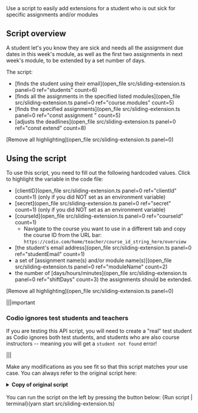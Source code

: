 ##

Use a script to easily add extensions for a student who is out sick for specific assignments and/or modules

## Script overview
A student let's you know they are sick and needs all the assignment due dates in this week's module, as well as the first two assignments in next week's module, to be extended by a set number of days.

The script:
* [finds the student using their email](open_file src/sliding-extension.ts panel=0 ref="students" count=6)
* [finds all the assignments in the specified listed modules](open_file src/sliding-extension.ts panel=0 ref="course.modules" count=5)
* [finds the specified assignments](open_file src/sliding-extension.ts panel=0 ref="const assignment " count=5)
* [adjusts the deadlines](open_file src/sliding-extension.ts panel=0 ref="const extend" count=8)
  

[Remove all highlighting](open_file src/sliding-extension.ts panel=0)

## Using the script
To use this script, you need to fill out the following hardcoded values. Click to highlight the variable in the code file:
* [clientID](open_file src/sliding-extension.ts panel=0 ref="clientId" count=1) (only if you did NOT set as an environment variable)
* [secret](open_file src/sliding-extension.ts panel=0 ref="secret" count=1)  (only if you did NOT set as an environment variable)
* [courseId](open_file src/sliding-extension.ts panel=0 ref="courseId" count=1)
    * Navigate to the course you want to use in a different tab and copy the course ID from the URL bar: `https://codio.com/home/teacher/course_id_string_here/overview`
* [the student's email address](open_file src/sliding-extension.ts panel=0 ref="studentEmail" count=1)
* a set of [assignment name(s) and/or module name(s)](open_file src/sliding-extension.ts panel=0 ref="moduleName" count=2)
* the number of [days/hours/minutes](open_file src/sliding-extension.ts panel=0 ref="shiftDays" count=3) the assignments should be extended.

[Remove all highlighting](open_file src/sliding-extension.ts panel=0)

|||important
### Codio ignores test students and teachers
If you are testing this API script, you will need to create a "real" test student as Codio ignores both test students, and students who are also course instructors -- meaning you will get a `student not found` error!

|||

Make any modifications as you see fit so that this script matches your use case. You can always refer to the original script here:
<details>
  <summary>
     <b>Copy of original script</b>
  </summary>

    require('dotenv').config()
    import codio from 'codio-api-js'
    import { Assignment } from 'codio-api-js/lib/lib/course'
    import _ from 'lodash'
    const api = codio.v1

    const clientId = process.env['CLIENT'] || 'clientId'
    const secret = process.env['SECRET'] || 'secret'

    // hardcoded values
    const courseId = 'courseId'
    const studentEmail = 'student@email.com'
    let moduleName = 'module name'
    let assignmentNames = 'assignment 1,assignment 2'
    let shiftDays = 2
    let shiftHours = 12
    let shiftMinutes = 30

    async function main() {
      await api.auth(clientId, secret)
      
      const assignments = _.compact(assignmentNames.split(','))
      const students = await api.course.getStudents(courseId)

      const student = _.find(students, {email: studentEmail})
      if (_.isUndefined(student)) {
          throw new Error(`${studentEmail} student not found`)
      }
      const course = await api.course.info(courseId)
      const toExtend: Assignment[] = []
      for (const module of course.modules) {
        if (module.name === moduleName) {
          toExtend.push.apply(module.assignments)
          continue
        }
        for (const assignment of module.assignments) {
          if (assignments.includes(assignment.name)) {
            toExtend.push(assignment)
          }
        }
      }

      const extend = shiftDays * 24 * 60 + shiftHours * 60 + shiftMinutes

      for(const assignment of toExtend) {
        console.log(`Extend ${assignment.name} for Student ${student.name} deadline on ${extend} minutes`)
        await api.assignment.updateStudentTimeExtension(courseId, assignment.id, student.id, {
            extendedDeadline: extend
        })
      }
    }

    main().catch(_ => {
      console.error(_);
      process.exit(1)
    })



</details>

<br>
You can run the script on the left by pressing the button below:
{Run script | terminal}(yarn start src/sliding-extension.ts)

